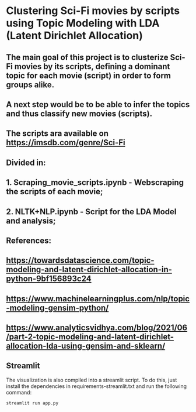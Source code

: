 # Clustering Sci-Fi movies by scripts using Topic Modeling with LDA (Latent Dirichlet Allocation)


## The main goal of this project is to clusterize Sci-Fi movies by its scripts, defining a dominant topic for each movie (script) in order to form groups alike.
## A next step would be to be able to infer the topics and thus classify new movies (scripts).
## The scripts ara available on https://imsdb.com/genre/Sci-Fi

## Divided in:

## 1. Scraping_movie_scripts.ipynb - Webscraping the scripts of each movie;
## 2. NLTK+NLP.ipynb - Script for the LDA Model and analysis;

## References:
## https://towardsdatascience.com/topic-modeling-and-latent-dirichlet-allocation-in-python-9bf156893c24
## https://www.machinelearningplus.com/nlp/topic-modeling-gensim-python/
## https://www.analyticsvidhya.com/blog/2021/06/part-2-topic-modeling-and-latent-dirichlet-allocation-lda-using-gensim-and-sklearn/


## **Streamlit**
The visualization is also compiled into a streamlit script. To do this, just install the dependencies in requirements-streamlit.txt and run the following command:

```bash
streamlit run app.py
```